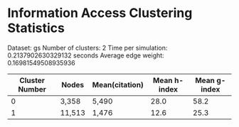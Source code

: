 # Information Access Clustering Statistics

Dataset: gs
Number of clusters: 2
Time per simulation: 0.2137902630329132 seconds
Average edge weight: 0.16981549508935936

| Cluster Number | Nodes | Mean(citation) | Mean h-index | Mean g-index |
|------|-------|------|------|------|
| 0 | 3,358| 5,490| 28.0| 58.2|
| 1 | 11,513| 1,476| 12.6| 25.3|
